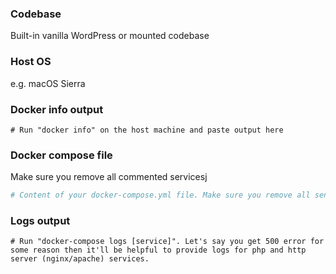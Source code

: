 ### Codebase
Built-in vanilla WordPress or mounted codebase
  
### Host OS 
e.g. macOS Sierra

### Docker info output
```
# Run "docker info" on the host machine and paste output here 
```

### Docker compose file
Make sure you remove all commented servicesj
```yml
# Content of your docker-compose.yml file. Make sure you remove all sensible information you might have there.
```

### Logs output
```
# Run "docker-compose logs [service]". Let's say you get 500 error for some reason then it'll be helpful to provide logs for php and http server (nginx/apache) services.
```
